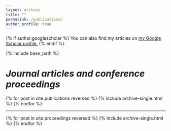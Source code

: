 ```yaml
---
layout: archive
title: ""
permalink: /publications/
author_profile: true
---
```


{% if author.googlescholar %}
  You can also find my articles on <u><a href="{{author.googlescholar}}">my Google Scholar profile</a>.</u>
{% endif %}

{% include base_path %}

*Journal articles and conference proceedings*
======
{% for post in site.publications reversed %}
  {% include archive-single.html %}
{% endfor %}

---
{% for post in site.proceedings reversed %}
  {% include archive-single.html %}
{% endfor %}

